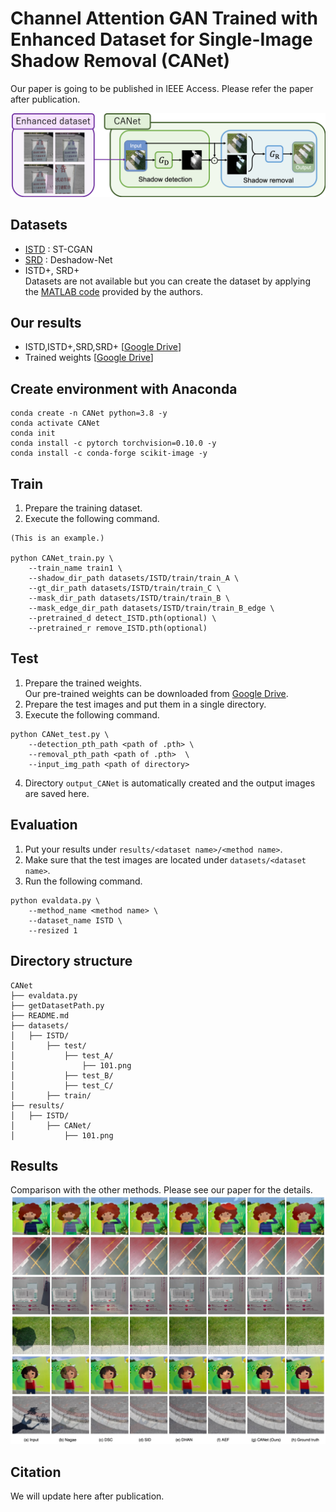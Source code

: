 
# Channel Attention GAN Trained with Enhanced Dataset for Single-Image Shadow Removal (CANet)

Our paper is going to be published in IEEE Access.
Please refer the paper after publication.

![Overview](images/overview.png)

## Datasets
* [ISTD](https://github.com/DeepInsight-PCALab/ST-CGAN) : ST-CGAN
* [SRD](http://www.shengfenghe.com/publications/) : Deshadow-Net
* ISTD+, SRD+  
Datasets are not available but you can create the dataset by applying the [MATLAB code](https://www3.cs.stonybrook.edu/~cvl/projects/SID/index.html) provided by the authors.

## Our results
* ISTD,ISTD+,SRD,SRD+ \[[Google Drive](https://drive.google.com/drive/folders/1up1bfjiB0tRJRcyPdVciokQv9nDzm_7A?hl=ja)\]
* Trained weights \[[Google Drive](https://drive.google.com/drive/folders/1Gw0fpHMtHtfG_d36pBJueajAuEoQ5pBu?usp=sharing)\]

## Create environment with Anaconda
```
conda create -n CANet python=3.8 -y
conda activate CANet
conda init
conda install -c pytorch torchvision=0.10.0 -y
conda install -c conda-forge scikit-image -y
```

## Train
1. Prepare the training dataset.
2. Execute the following command.
```
(This is an example.)

python CANet_train.py \
    --train_name train1 \
    --shadow_dir_path datasets/ISTD/train/train_A \
    --gt_dir_path datasets/ISTD/train/train_C \
    --mask_dir_path datasets/ISTD/train/train_B \
    --mask_edge_dir_path datasets/ISTD/train/train_B_edge \
    --pretrained_d detect_ISTD.pth(optional) \
    --pretrained_r remove_ISTD.pth(optional)
```

## Test
1. Prepare the trained weights.  
Our pre-trained weights can be downloaded from [Google Drive](https://drive.google.com/drive/folders/1Gw0fpHMtHtfG_d36pBJueajAuEoQ5pBu?usp=sharing).
2. Prepare the test images and put them in a single directory. 
3. Execute the following command.
```
python CANet_test.py \
    --detection_pth_path <path of .pth> \
    --removal_pth_path <path of .pth>  \
    --input_img_path <path of directory>
```
4. Directory `output_CANet` is automatically created and the output images are saved here.

## Evaluation
1. Put your results under `results/<dataset name>/<method name>`.  
2. Make sure that the test images are located under `datasets/<dataset name>`.
3. Run the following command.
```
python evaldata.py \
    --method_name <method name> \
    --dataset_name ISTD \
    --resized 1
```

## Directory structure
```
CANet
├── evaldata.py
├── getDatasetPath.py
├── README.md
├── datasets/
│   ├── ISTD/
│       ├── test/
│           ├── test_A/
│               ├── 101.png
│           ├── test_B/
│           ├── test_C/
│       ├── train/
├── results/
│   ├── ISTD/
│       ├── CANet/
│           ├── 101.png
```

## Results
Comparison with the other methods. Please see our paper for the details.
![Overview](images/results.jpg)

## Citation
We will update here after publication.